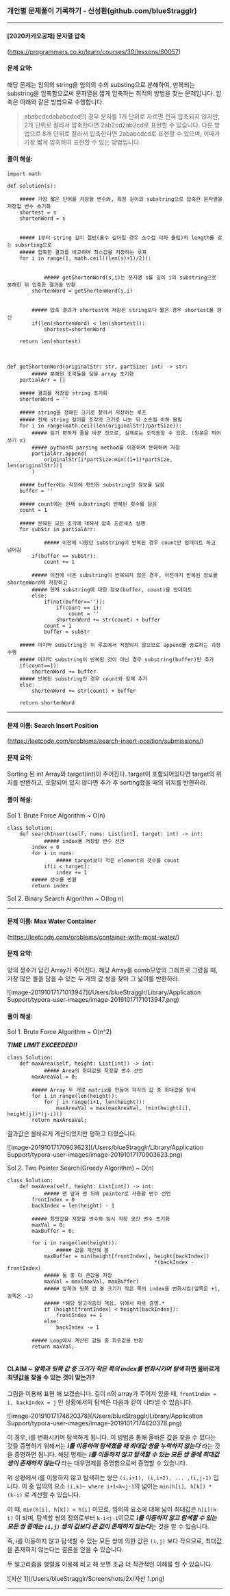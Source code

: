 ### 개인별 문제풀이 기록하기 - 신성환(github.com/blueStragglr)

---



#### [2020카카오공채] 문자열 압축

(https://programmers.co.kr/learn/courses/30/lessons/60057)



#### 문제 요약:

해당 문제는 임의의 string을 임의의 수의 substing으로 분해하여, 반복되는 substring을 압축함으로써 문자열을 짧게 압축하는 최적의 방법을 찾는 문제입니다. 압축은 아래와 같은 방법으로 수행합니다. 

> ababcdcdababcdcd의 경우 문자를 1개 단위로 자르면 전혀 압축되지 않지만, 2개 단위로 잘라서 압축한다면 2ab2cd2ab2cd로 표현할 수 있습니다. 다른 방법으로 8개 단위로 잘라서 압축한다면 2ababcdcd로 표현할 수 있으며, 이때가 가장 짧게 압축하여 표현할 수 있는 방법입니다.



#### 풀이 해설:

```
import math

def solution(s):

    ##### 가장 짧은 단어를 저장할 변수와, 특정 길이의 substring으로 압축한 문자열을 저장할 변수 초기화
    shortest = s
    shortenWord = s
    

    ##### 1부터 string 길이 절반(홀수 길이일 경우 소수점 이하 올림)의 length를 갖는 subsrting으로
    ##### 압축한 결과를 비교하며 최소값을 저장하는 루프
    for i in range(1, math.ceil((len(s)+1)/2)):
    

	    	##### getShortenWord(s,i)는 문자열 s를 길이 i의 substring으로 분해한 뒤 압축한 결과를 반환
        shortenWord = getShortenWord(s,i)           
        

        ##### 압축 결과가 shortest에 저장된 string보다 짧은 경우 shortest를 갱신
        if(len(shortenWord) < len(shortest)):
            shortest=shortenWord
            
    return len(shortest) 
```

​     

    def getShortenWord(originalStr: str, partSize: int) -> str:
    		##### 분해된 조각들을 담을 array 초기화
        partialArr = []
        
        ##### 결과를 저장할 string 초기화
        shortenWord = ''
        
        ##### string을 정해진 크기로 잘라서 저장하는 루프
        ##### 전체 string 길이를 조각의 크기로 나눈 뒤 소숫점 이하 올림
        for i in range(math.ceil(len(originalStr)/partSize)):
            ##### 읽기 편하게 줄을 바꾼 것으로, 실제로는 오작동할 수 있음. (원문은 띄어쓰기 x)
            ##### python의 parsing method를 이용하여 분해하여 저장
            partialArr.append(
            	originalStr[i*partSize:min((i+1)*partSize, len(originalStr))]
            )
    
        ##### buffer에는 직전에 확인한 substring의 정보를 담음
        buffer = ''
        
        ##### count에는 현재 substring이 반복된 횟수를 담음
        count = 1
        
        ##### 분해된 모든 조각에 대해서 압축 프로세스 실행
        for subStr in partialArr:
        
        		##### 이전에 나왔던 substring이 반복된 경우 count만 업데이트 하고 넘어감
            if(buffer == subStr):
                count += 1 
                
            ##### 이전에 나온 substring이 반복되지 않은 경우, 이전까지 반복된 정보를 shortenWord에 저장하고
            ##### 현재 substring에 대한 정보(buffer, count)를 업데이트 
            else:
                if(not(buffer=='')):
                    if(count == 1):
                        count = ''
                    shortenWord += str(count) + buffer
                count = 1
                buffer = subStr   
                
        ##### 마지막 substring은 위 루프에서 저장되지 않으므로 append를 종료하는 과정 수행
        ##### 마지막 substring이 반복된 것이 아닌 경우 substring(buffer)만 추가
        if(count==1):
            shortenWord += buffer
        ##### 반복된 substring인 경우 count와 함께 추가 
        else:
            shortenWord += str(count) + buffer  
            
        return shortenWord

---



#### 문제 이름: Search Insert Position

(https://leetcode.com/problems/search-insert-position/submissions/)



#### 문제 요약:

Sorting 된 int Array와 target(int)이 주어진다. target이 포함되어있다면 target의 위치를 반환하고, 포함되어 있지 않다면 추가 후 sorting했을 때의 위치를 반환하라.



#### 풀이 해설:

Sol 1. Brute Force Algorithm ~ O(n)

```
class Solution:
    def searchInsert(self, nums: List[int], target: int) -> int:
    		##### index를 저장할 변수 선언
        index = 0
        for i in nums:
        		##### target보다 작은 element의 갯수를 count
            if(i < target):
                index += 1 
        ##### 갯수를 반환
        return index
```

 Sol 2. Binary Search Algorithm ~ O(log n)



---

#### 문제 이름: Max Water Container

(https://leetcode.com/problems/container-with-most-water/)



#### 문제 요약:

양의 정수가 담긴 Array가 주어진다. 해당 Array를 comb모양의 그래프로 그렸을 때, 가장 많은 물을 담을 수 있는 두 개의 값 쌍을 찾아 그 넓이를 반환하라. 

![image-20191017171013947](/Users/blueStragglr/Library/Application Support/typora-user-images/image-20191017171013947.png)





#### 풀이 해설:

Sol 1. Brute Force Algorithm ~ O(n^2)

***TIME LIMIT EXCEEDED!!***

```
class Solution:
    def maxArea(self, height: List[int]) -> int:
    		##### Area의 최대값을 저장할 변수 선언
        maxAreaVal = 0;
        
        ##### Array 두 개로 matrix를 만들어 각각의 값 중 최대값을 탐색
        for i in range(len(height)):
            for j in range(i+1, len(height)):
                maxAreaVal = max(maxAreaVal, (min(height[i], height[j])*(j-i)))
        return maxAreaVal;
```

결과값은 올바르게 계산되었지만 펑하고 터졌습니다. 

![image-20191017170903623](/Users/blueStragglr/Library/Application Support/typora-user-images/image-20191017170903623.png)





 Sol 2. Two Pointer Search(Greedy Algorithm) ~ O(n)

```
class Solution:
    def maxArea(self, height: List[int]) -> int:
    		##### 맨 앞과 맨 뒤에 pointer로 사용할 변수 선언
        frontIndex = 0
        backIndex = len(height) - 1
        
        ##### 최댓값을 저장할 변수와 임시 저장 공간 변수 초기화
        maxVal = 0;
        maxBuffer = 0;
        
        for i in range(len(height)):
        		##### 값을 계산해 봄 
            maxBuffer = min(height[frontIndex], height[backIndex]) 
												*(backIndex - frontIndex)
            ##### 둘 중 더 큰값을 저장
            maxVal = max(maxVal, maxBuffer)
            ##### 앞쪽과 뒷쪽 값 중 크기가 작은 쪽의 index를 변화시킴(앞쪽은 +1, 뒷쪽은 -1)
            ##### *해당 알고리즘의 핵심. 뒤에서 따로 증명.*
            if (height[frontIndex] < height[backIndex]):
                frontIndex += 1
            else: 
                backIndex -= 1
                
        ##### Loop에서 계산된 값들 중 최솟값을 반환
        return maxVal;
                
```



#### CLAIM ~ _앞쪽과 뒷쪽 값 중 크기가 작은 쪽의 index를 변화시키며 탐색_ 하면 올바르게 최댓값을 찾을 수 있는 것이 맞는가?

그림을 이용해 표현 해 보겠습니다. 길이 n의 array가 주어져 있을 때, `frontIndex = i, backIndex = j` 인 상황에서의 탐색은 다음과 같이 나타낼 수 있습니다.

![image-20191017174620378](/Users/blueStragglr/Library/Application Support/typora-user-images/image-20191017174620378.png)

이 경우, i를 변화시키며 탐색하게 됩니다. 이 방법을 통해 올바른 값을 찾을 수 있다는 것을 증명하기 위해서는 ***i를 이동하며 탐색했을 때 최대값 쌍을 누락하지 않는다*** 라는 것을 증명하면 됩니다. 해당 명제는 ***i를 이동하지 않고 탐색할 수 있는 모든 쌍 중에 최대값 쌍이 존재하지 않는다*** 라는 대우명제를 증명함으로써 증명할 수 있습니다. 

위 상황에서 i를 이동하지 않고 탐색하는 쌍은 `(i,i+1), (i,i+2), ... ,(i,j-1)` 입니다. 이 중 임의의 요소 `(i,k)~ where i+1<k<j-1`의 넓이는 `min(h[i], h[k]) * (k-i)` 로 계산할 수 있습니다. 

이 때, `min(h[i], h[k]) < h[i]` 이므로, 임의의 요소에 대해 넓이 최대값은 `h[i](k-i)` 이 되며, 탐색할 쌍의 정의로부터 `k-i<j-i`이므로 ***i를 이동하지 않고 탐색할 수 있는 모든 쌍 중에는 `(i,j)` 쌍의 값보다 큰 값이 존재하지 않는다***는 것을 알 수 있습니다. 

즉, i를 이동하지 않고 탐색할 수 있는 모든 쌍에 의한 값은  `(i,j)` 보다 작으므로, 최대값을 존재하지 않는다는 결론을 얻을 수 있습니다.



두 알고리즘을 행렬을 이용해 비교 해 보면 조금 더 직관적인 이해를 할 수 있습니다. 

![자산 1](/Users/blueStragglr/Screenshots/2x/자산 1.png)

 



---

